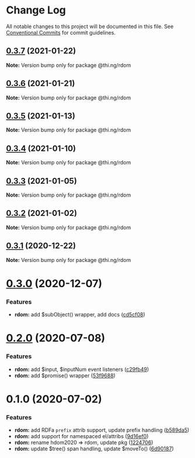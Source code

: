 # Change Log

All notable changes to this project will be documented in this file.
See [Conventional Commits](https://conventionalcommits.org) for commit guidelines.

## [0.3.7](https://github.com/thi-ng/umbrella/compare/@thi.ng/rdom@0.3.6...@thi.ng/rdom@0.3.7) (2021-01-22)

**Note:** Version bump only for package @thi.ng/rdom





## [0.3.6](https://github.com/thi-ng/umbrella/compare/@thi.ng/rdom@0.3.5...@thi.ng/rdom@0.3.6) (2021-01-21)

**Note:** Version bump only for package @thi.ng/rdom





## [0.3.5](https://github.com/thi-ng/umbrella/compare/@thi.ng/rdom@0.3.4...@thi.ng/rdom@0.3.5) (2021-01-13)

**Note:** Version bump only for package @thi.ng/rdom





## [0.3.4](https://github.com/thi-ng/umbrella/compare/@thi.ng/rdom@0.3.3...@thi.ng/rdom@0.3.4) (2021-01-10)

**Note:** Version bump only for package @thi.ng/rdom





## [0.3.3](https://github.com/thi-ng/umbrella/compare/@thi.ng/rdom@0.3.2...@thi.ng/rdom@0.3.3) (2021-01-05)

**Note:** Version bump only for package @thi.ng/rdom





## [0.3.2](https://github.com/thi-ng/umbrella/compare/@thi.ng/rdom@0.3.1...@thi.ng/rdom@0.3.2) (2021-01-02)

**Note:** Version bump only for package @thi.ng/rdom





## [0.3.1](https://github.com/thi-ng/umbrella/compare/@thi.ng/rdom@0.3.0...@thi.ng/rdom@0.3.1) (2020-12-22)

**Note:** Version bump only for package @thi.ng/rdom





# [0.3.0](https://github.com/thi-ng/umbrella/compare/@thi.ng/rdom@0.2.16...@thi.ng/rdom@0.3.0) (2020-12-07)


### Features

* **rdom:** add $subObject() wrapper, add docs ([cd5cf08](https://github.com/thi-ng/umbrella/commit/cd5cf08d6ae0ffb5ff8a89a19918a563fb889cbd))





# [0.2.0](https://github.com/thi-ng/umbrella/compare/@thi.ng/rdom@0.1.2...@thi.ng/rdom@0.2.0) (2020-07-08)


### Features

* **rdom:** add $input, $inputNum event listeners ([c29fb49](https://github.com/thi-ng/umbrella/commit/c29fb49824429ba1175deca30fbfe693d6fd689d))
* **rdom:** add $promise() wrapper ([53f9688](https://github.com/thi-ng/umbrella/commit/53f96881094603b885a409b8965b491468a3c247))





# 0.1.0 (2020-07-02)


### Features

* **rdom:** add RDFa `prefix` attrib support, update prefix handling ([b589da5](https://github.com/thi-ng/umbrella/commit/b589da51385957a5defffb66307bd3d750814e4c))
* **rdom:** add support for namespaced el/attribs ([9d16ef0](https://github.com/thi-ng/umbrella/commit/9d16ef0a2f6d6a062bf164ca38813290d7660149))
* **rdom:** rename hdom2020 => rdom, update pkg ([1224706](https://github.com/thi-ng/umbrella/commit/1224706fa2fbca82afb73afeda3c3075c9b35f91))
* **rdom:** update $tree() span handling, update $moveTo() ([6d90187](https://github.com/thi-ng/umbrella/commit/6d9018763af7f0f2096cdc1d79889791193a01e0))
